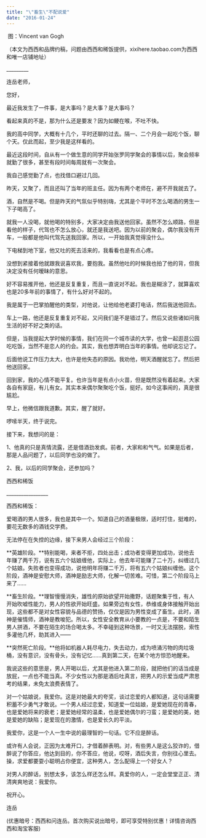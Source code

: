 ```yaml
---
title: "\"畜生\"不配说爱"
date: "2016-01-24"
---
```


 图：Vincent van Gogh

（本文为西西和品牌约稿，问题由西西和稀饭提供，xixihere.taobao.com为西西和唯一店铺地址）

\_\_\_\_\_\_\_\_\_

连岳老师，

您好，

最近我发生了一件事，是大事吗？是大事？是大事吗？  
  

看起来真的不是，那为什么还是要发？因为如鲠在喉，不吐不快。  
  

我的高中同学，大概有十几个，平时还聊的过去。隔一、二个月会一起吃个饭，聊个天。仅此而起，至少我是这样看的。  
  

最近这段时间，自从有一个做生意的同学开始张罗同学聚会的事情以后，聚会频率就勤了很多，甚至有段时间每周就有一次聚会。  
  

我自己感觉勤了点，也找借口避过几回。  
  

昨天，又聚了，而且还叫了当年的班主任。因为有两个老师在，避不开我就去了。  
  

酒，自然是不喝。但是昨天的气氛似乎特别嗨，尤其是个平时不怎么喝酒的男生一下子喝高了。

就我一人没喝，就他喝的特别多，大家决定由我送他回家。虽然不怎么顺路，但是看他的样子，代驾也不怎么放心，就还是我送吧。因为以前的聚会，偶尔我没有开车，一般都是他叫代驾先送我回家。所以，一开始我真觉得没什么。  
  

下电梯到地下室，他又吐的死去活来的，我看看也是有点心疼。  
  

没想到紧接着他就跟我说喜欢我，要抱我。虽然他吐的时候我也拍了他的背，但我决定没有任何暧昧的意思。  
  

好不容易推开他，他还是反复重复，而且一直说对不起。我也是糊涂了，就算喜欢也是20多年前的事情了，有什么好对不起的。  
  

我是属于一巴掌拍醒他的类型，对他说，让他给他老婆打电话，然后我送他回去。  
  

车上一路，他还是反复重复对不起，又问我们是不是错过了。然后又说些诸如问我生活的好不好之类的话。  
  

但是，当我提起大学时候的事情，我们在同一个城市读的大学，也曾一起逛逛公园吃吃饭，当然不是恋人的约会。其实，我也想弄明白当年的事情。他却说忘记了。  
  

后面他说工作压力太大，也许是他失态的原因。我劝他，明天酒醒就忘了。然后把他送回家。  
  

回到家，我的心情不能平复。也许当年是有点小火苗，但是既然没有着起来。大家各自有家庭，有儿有女。其实本来偶尔聚聚吃个饭，挺好。如今这事闹的，真是很尴尬。  
  

早上，他微信跟我道歉。其实，醒了就好。  
  

啰嗦半天，终于说完。  
  

接下来，我想问的是：  
  

1、他真的只是真情流露，还是借酒劲发疯。前者，大家和和气气。如果是后者，那是人品问题了，以后同学也没的做了。  
  

2、我，以后的同学聚会，还参加吗？

西西和稀饭

\_\_\_\_\_\_\_\_\_\_\_\_\_\_\_\_\_

西西和稀饭：

爱喝酒的男人很多，我也是其中一个。知道自己的酒量极限，适时打住，挺难的，要花无数多的酒钱交学费。

无法停在在失控的边缘，接下来男人会经过三个阶段：

**英雄阶段。**特别能喝，来者不拒，四处出击；成功者变得更加成功，说他去年赚了两千万，说有五六个姑娘缠他，实际上，他去年可能赚了二十万，纠缠过几个姑娘。失败者也变得成功，说他明年将赚二千万，将有五六个姑娘纠缠他。这个阶段，酒神是安慰大师，酒神是励志大师，化解一切苦难。可惜，第二个阶段马上来了……

**畜生阶段。**理智慢慢消失，雄性的原始欲望开始撒野，话题聚集于性，有人开始吹嘘性能力，男人的性欲开始旺盛。如果旁边有女性，恭维或身体接触开始出现，这些都不是对女性容貌与品德的赞扬，仅仅是因为男性变成了畜生。此时，酒神是催情师，酒神是教唆犯。所以，女性安全教育从小要教的一点是，不要和陌生男人拼酒，不要在陌生的场合喝太多。不幸碰到这种场景，一时又无法摆脱，索性多灌他几杯，助其进入——

**突然死亡阶段。**他将如机器人耗尽电力，失去动力，成为喷涌污物的肉垃圾桶，没有意识，没有骨头，没有记忆……真到第二天，在某个地方惊恐地醒来。

我说这些的意思是，男人开喝以后，尤其是他进入第二阶段，就把他们的话当成是放屁，一点也不能当真。不少女性以为那是酒后吐真言，把男人的示爱当成严肃思考的结果，未免太浪费表情了。

对一个姑娘说，我爱你。这是对她最大的夸奖，谈过恋爱的人都知道，这句话需要积蓄不少勇气才敢说。一个男人经过恋爱，知道爱一位姑娘，是爱她现在的青春，也是爱她将来的衰老；是爱她经常的温柔，也是爱她偶尔的刁蛮；是爱她的美，她是爱她的缺陷；是爱现在的激情，也是爱长久的平淡。

我爱你，这是一个人一生中说的最理智的一句话。它不应是醉话。

或许有人会说，正因为太难开口，才借着醉表明。对，有些男人是这么狡诈的，借醉说了你答应，他达到目的，你不答应，他说，哎呀，酒后失言，你别往心里去。操，求爱都要耍小聪明占你便宜，这种男人，怎么配得上一个好女人？

对男人的醉话，别想太多，该怎么样还怎么样。真爱你的人，一定会堂堂正正、清清爽爽地说：我爱你。

祝开心。

连岳

(优惠暗号：西西和问连岳。首次购买说出暗号，即可享受特别优惠！详情咨询西西和淘宝客服)
